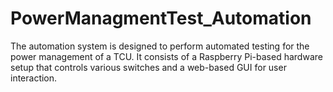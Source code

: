 # PowerManagmentTest_Automation
The automation system is designed to perform automated testing for the power management of a TCU. It consists of a Raspberry Pi-based hardware setup that controls various switches and a web-based GUI for user interaction. 
